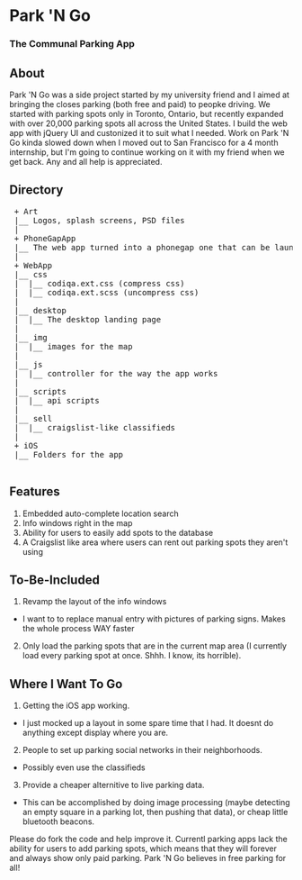 # Park 'N Go
### The Communal Parking App

## About
Park 'N Go was a side project started by my university friend and I aimed at bringing the closes parking (both free and paid) to peopke driving. We started with parking spots only in Toronto, Ontario, but recently expanded with over 20,000 parking spots all across the United States. I build the web app with jQuery UI and custonized it to suit what I needed. Work on Park 'N Go kinda slowed down when I moved out to San Francisco for a 4 month internship, but I'm going to continue working on it with my friend when we get back. Any and all help is appreciated.

## Directory
<pre>
 + Art
 |__ Logos, splash screens, PSD files
 |
 + PhoneGapApp
 |__ The web app turned into a phonegap one that can be launched on phones
 |
 + WebApp
 |__ css
 |	|__ codiqa.ext.css (compress css)
 |	|__ codiqa.ext.scss (uncompress css)
 |
 |__ desktop
 |	|__ The desktop landing page	
 |
 |__ img
 |	|__ images for the map
 |
 |__ js
 |	|__ controller for the way the app works
 |
 |__ scripts
 |	|__ api scripts
 |
 |__ sell
 |	|__ craigslist-like classifieds
 |
 + iOS
 |__ Folders for the app
 </pre>

## Features
1. Embedded auto-complete location search
2. Info windows right in the map
3. Ability for users to easily add spots to the database
4. A Craigslist like area where users can rent out parking spots they aren't using

## To-Be-Included
1. Revamp the layout of the info windows
  * I want to to replace manual entry with pictures of parking signs. Makes the whole process WAY faster
2. Only load the parking spots that are in the current map area (I currently load every parking spot at once. Shhh. I know, its horrible).

## Where I Want To Go
1. Getting the iOS app working.
  * I just mocked up a layout in some spare time that I had. It doesnt do anything except display where you are.
2. People to set up parking social networks in their neighborhoods. 
  * Possibly even use the classifieds
3. Provide a cheaper alternitive to live parking data. 
  * This can be accomplished by doing image processing (maybe detecting an empty square in a parking lot, then pushing that data), or cheap little bluetooth beacons.
  
Please do fork the code and help improve it. Currentl parking apps lack the ability for users to add parking spots, which means that they will forever and always show only paid parking. Park 'N Go believes in free parking for all!
